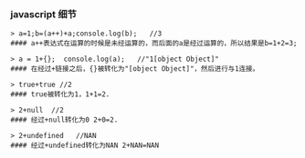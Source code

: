 ### javascript 细节
```
> a=1;b=(a++)+a;console.log(b);   //3
#### a++表达式在运算的时候是未经运算的，而后面的a是经过运算的，所以结果是b=1+2=3;
```
```
> a = 1+{};  console.log(a);   //"1[object Object]"
#### 在经过+链接之后，{}被转化为"[object Object]"，然后进行与1连接。
```
```
> true+true //2
#### true被转化为1，1+1=2.
```
```
> 2+null  //2
#### 经过+null转化为0 2+0=2.
```
```
> 2+undefined   //NAN
#### 经过+undefined转化为NAN 2+NAN=NAN
```
